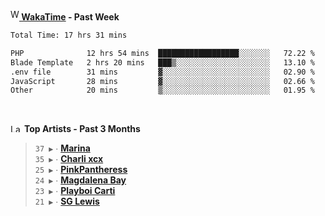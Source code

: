<img src="https://github.com/dxnter/dxnter/assets/17434202/67b21fa4-d36d-46f9-9dec-f23d976b00ef" alt="WakaTime Logo" width="14" height="18"/><a href="https://wakatime.com/@dxnter" target="_blank"><strong> WakaTime</strong></a><strong> - Past Week</strong>

<!--START_SECTION:waka-->

```txt
Total Time: 17 hrs 31 mins

PHP              12 hrs 54 mins  ██████████████████░░░░░░░   72.22 %
Blade Template   2 hrs 20 mins   ███▒░░░░░░░░░░░░░░░░░░░░░   13.10 %
.env file        31 mins         ▓░░░░░░░░░░░░░░░░░░░░░░░░   02.90 %
JavaScript       28 mins         ▓░░░░░░░░░░░░░░░░░░░░░░░░   02.66 %
Other            20 mins         ▒░░░░░░░░░░░░░░░░░░░░░░░░   01.95 %
```

<!--END_SECTION:waka-->

<br/>

<!--START_LASTFM_ARTISTS:{"period": "3month", "rows": 6}-->
<a href="https://last.fm" target="_blank"><img src="https://user-images.githubusercontent.com/17434202/215290617-e793598d-d7c9-428f-9975-156db1ba89cc.svg" alt="Last.fm Logo" width="18" height="13"/></a> **Top Artists - Past 3 Months**

> `37 ▶️` ∙ **[Marina](https://www.last.fm/music/Marina)**<br/>
> `35 ▶️` ∙ **[Charli xcx](https://www.last.fm/music/Charli+xcx)**<br/>
> `25 ▶️` ∙ **[PinkPantheress](https://www.last.fm/music/PinkPantheress)**<br/>
> `24 ▶️` ∙ **[Magdalena Bay](https://www.last.fm/music/Magdalena+Bay)**<br/>
> `23 ▶️` ∙ **[Playboi Carti](https://www.last.fm/music/Playboi+Carti)**<br/>
> `21 ▶️` ∙ **[SG Lewis](https://www.last.fm/music/SG+Lewis)**<br/>
<!--END_LASTFM_ARTISTS-->
